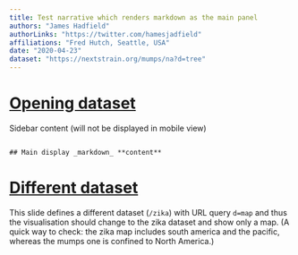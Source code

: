 ```yaml
---
title: Test narrative which renders markdown as the main panel
authors: "James Hadfield"
authorLinks: "https://twitter.com/hamesjadfield"
affiliations: "Fred Hutch, Seattle, USA"
date: "2020-04-23"
dataset: "https://nextstrain.org/mumps/na?d=tree"
---
```



# [Opening dataset](https://nextstrain.org/mumps/na?d=tree)

Sidebar content (will not be displayed in mobile view)

```auspiceMainDisplayMarkdown

## Main display _markdown_ **content**

```

# [Different dataset](https://nextstrain.org/zika?d=map)

This slide defines a different dataset (`/zika`) with URL query `d=map` and thus the visualisation should change to the zika dataset and show only a map. (A quick way to check: the zika map includes south america and the pacific, whereas the mumps one is confined to North America.)
